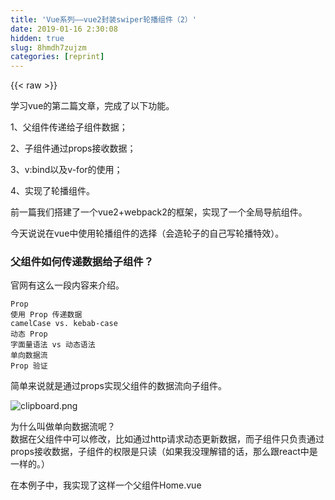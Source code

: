 ```yaml
---
title: 'Vue系列——vue2封装swiper轮播组件（2）' 
date: 2019-01-16 2:30:08
hidden: true
slug: 8hmdh7zujzm
categories: [reprint]
---
```


{{< raw >}}

                    
<p>学习vue的第二篇文章，完成了以下功能。</p>
<p>1、父组件传递给子组件数据；</p>
<p>2、子组件通过props接收数据；</p>
<p>3、v:bind以及v-for的使用；</p>
<p>4、实现了轮播组件。</p>
<p>前一篇我们搭建了一个vue2+webpack2的框架，实现了一个全局导航组件。</p>
<p>今天说说在vue中使用轮播组件的选择（会造轮子的自己写轮播特效）。</p>
<h3 id="articleHeader0"><strong>父组件如何传递数据给子组件？</strong></h3>
<p>官网有这么一段内容来介绍。</p>
<div class="widget-codetool" style="display:none;">
      <div class="widget-codetool--inner">
      <span class="selectCode code-tool" data-toggle="tooltip" data-placement="top" title="" data-original-title="全选"></span>
      <span type="button" class="copyCode code-tool" data-toggle="tooltip" data-placement="top" data-clipboard-text="Prop
使用 Prop 传递数据
camelCase vs. kebab-case
动态 Prop
字面量语法 vs 动态语法
单向数据流
Prop 验证" title="" data-original-title="复制"></span>
      <span type="button" class="saveToNote code-tool" data-toggle="tooltip" data-placement="top" title="" data-original-title="放进笔记"></span>
      </div>
      </div><pre class="hljs coq"><code><span class="hljs-keyword">Prop</span>
使用 <span class="hljs-keyword">Prop</span> 传递数据
camelCase vs. kebab-<span class="hljs-built_in">case</span>
动态 <span class="hljs-keyword">Prop</span>
字面量语法 vs 动态语法
单向数据流
<span class="hljs-keyword">Prop</span> 验证</code></pre>
<p>简单来说就是通过props实现父组件的数据流向子组件。</p>
<p><span class="img-wrap"><img data-src="/img/bVMwMh?w=1792&amp;h=710" src="https://static.alili.tech/img/bVMwMh?w=1792&amp;h=710" alt="clipboard.png" title="clipboard.png" style="cursor: pointer; display: inline;"></span></p>
<p>为什么叫做单向数据流呢？<br>数据在父组件中可以修改，比如通过http请求动态更新数据，而子组件只负责通过props接收数据，子组件的权限是只读（如果我没理解错的话，那么跟react中是一样的。）</p>
<p>在本例子中，我实现了这样一个父组件Home.vue</p>
<div class="widget-codetool" style="display:none;">
      <div class="widget-codetool--inner">
      <span class="selectCode code-tool" data-toggle="tooltip" data-placement="top" title="" data-original-title="全选"></span>
      <span type="button" class="copyCode code-tool" data-toggle="tooltip" data-placement="top" data-clipboard-text="<template>
  <div>
   <app-banner :listImg=&quot;listImg&quot;></app-banner>
  </div>
</template>

<script>
 import Banner from './templates/Banner.vue'
 import a from '../../static/img/home/banner1.png'
 import b from '../../static/img/home/banner2.jpg'
 import c from '../../static/img/home/banner3.jpg'
 import d from '../../static/img/home/banner4.jpg'
 import e from '../../static/img/home/banner5.jpg'
     export default {
        name: 'Home',
        data() {
            return {
                listImg: [{
                    url: a
                }, {
                    url: b
                }, {
                    url: c
                }, {
                    url: d
                }, {
                    url: e
                }]
            }
        },
        components: {
            'app-banner': Banner
        }
    };
</script>" title="" data-original-title="复制"></span>
      <span type="button" class="saveToNote code-tool" data-toggle="tooltip" data-placement="top" title="" data-original-title="放进笔记"></span>
      </div>
      </div><pre class="hljs dust"><code><span class="xml"><span class="hljs-tag">&lt;<span class="hljs-name">template</span>&gt;</span>
  <span class="hljs-tag">&lt;<span class="hljs-name">div</span>&gt;</span>
   <span class="hljs-tag">&lt;<span class="hljs-name">app-banner</span> <span class="hljs-attr">:listImg</span>=<span class="hljs-string">"listImg"</span>&gt;</span><span class="hljs-tag">&lt;/<span class="hljs-name">app-banner</span>&gt;</span>
  <span class="hljs-tag">&lt;/<span class="hljs-name">div</span>&gt;</span>
<span class="hljs-tag">&lt;/<span class="hljs-name">template</span>&gt;</span>

<span class="hljs-tag">&lt;<span class="hljs-name">script</span>&gt;</span><span class="javascript">
 <span class="hljs-keyword">import</span> Banner <span class="hljs-keyword">from</span> <span class="hljs-string">'./templates/Banner.vue'</span>
 <span class="hljs-keyword">import</span> a <span class="hljs-keyword">from</span> <span class="hljs-string">'../../static/img/home/banner1.png'</span>
 <span class="hljs-keyword">import</span> b <span class="hljs-keyword">from</span> <span class="hljs-string">'../../static/img/home/banner2.jpg'</span>
 <span class="hljs-keyword">import</span> c <span class="hljs-keyword">from</span> <span class="hljs-string">'../../static/img/home/banner3.jpg'</span>
 <span class="hljs-keyword">import</span> d <span class="hljs-keyword">from</span> <span class="hljs-string">'../../static/img/home/banner4.jpg'</span>
 <span class="hljs-keyword">import</span> e <span class="hljs-keyword">from</span> <span class="hljs-string">'../../static/img/home/banner5.jpg'</span>
     <span class="hljs-keyword">export</span> <span class="hljs-keyword">default</span> </span></span><span class="hljs-template-variable">{
        name: 'Home',
        data() {
            return {
                listImg: [{
                    url: a
                }</span><span class="xml"><span class="undefined">, </span></span><span class="hljs-template-variable">{
                    url: b
                }</span><span class="xml"><span class="undefined">, </span></span><span class="hljs-template-variable">{
                    url: c
                }</span><span class="xml"><span class="undefined">, </span></span><span class="hljs-template-variable">{
                    url: d
                }</span><span class="xml"><span class="undefined">, </span></span><span class="hljs-template-variable">{
                    url: e
                }</span><span class="xml"><span class="undefined">]
            }
        },
        components: </span></span><span class="hljs-template-variable">{
            'app-banner': Banner
        }</span><span class="xml"><span class="undefined">
    };
</span><span class="hljs-tag">&lt;/<span class="hljs-name">script</span>&gt;</span></span></code></pre>
<p>第一步：定义我们的数据结构data，data是一个方法，该方法返回一个object或者类数组等各种数据模型。我定义的是listImg的数组结构。每个数组元素对应一个图片路径，图片都保存在根目录下面的static文件夹。你可能想到使用require导入图片，使用import也是类似的，至于直接传入路径，不使用import或者require会有什么后果，可以自己测试。</p>
<p>第二步：在template中使用v-bind绑定listImg的数据到一个和他同名的:listImg的属性上，这个属性名可以在符合vue规范的情况下任意定义，:listImg === v-bind:listImg。在这里我还要说一个特别的情况。如果你这样写:listImg="{listImg}",子组件接收到的就是一个object，相当于改变了原来的数组类型变成了对象。</p>
<h3 id="articleHeader1"><strong>子组件通过props接收数据并绑定到DOM</strong></h3>
<p>我新建了一个子组件叫做Banner.vue，这个子组件自然就是指轮播图组件<a href="http://www.swiper.com.cn/api/index.html" rel="nofollow noreferrer" target="_blank">swiper</a>（感兴趣的可以去官网看看）。</p>
<h4>第一步：安装swiper。</h4>
<div class="widget-codetool" style="display:none;">
      <div class="widget-codetool--inner">
      <span class="selectCode code-tool" data-toggle="tooltip" data-placement="top" title="" data-original-title="全选"></span>
      <span type="button" class="copyCode code-tool" data-toggle="tooltip" data-placement="top" data-clipboard-text="npm install --save swiper" title="" data-original-title="复制"></span>
      <span type="button" class="saveToNote code-tool" data-toggle="tooltip" data-placement="top" title="" data-original-title="放进笔记"></span>
      </div>
      </div><pre class="hljs sql"><code style="word-break: break-word; white-space: initial;">npm <span class="hljs-keyword">install</span> <span class="hljs-comment">--save swiper</span></code></pre>
<h4>第二步：写template。</h4>
<p>轮播图是一个列表，所以这里使用到了v-for来遍历，轮播的部分是swiper-slide元素。我把图片路径绑定到了style属性上面。请注意绑定语法的缩写是:（冒号），style内部是一个object，所以background-image要写成backgroundImage，而图片地址url采用字符串拼接的方式来做。</p>
<div class="widget-codetool" style="display:none;">
      <div class="widget-codetool--inner">
      <span class="selectCode code-tool" data-toggle="tooltip" data-placement="top" title="" data-original-title="全选"></span>
      <span type="button" class="copyCode code-tool" data-toggle="tooltip" data-placement="top" data-clipboard-text="<template>
    <div class=&quot;swiper-container&quot;>
        <div class=&quot;swiper-wrapper&quot;>
            <div class=&quot;swiper-slide&quot; v-for=&quot;str in listImg&quot; :style=&quot;{ backgroundImage: 'url(' + str.url + ')' }&quot;></div>
        </div>
        <div class=&quot;swiper-pagination swiper-pagination-white&quot;></div>
    </div>
</template>" title="" data-original-title="复制"></span>
      <span type="button" class="saveToNote code-tool" data-toggle="tooltip" data-placement="top" title="" data-original-title="放进笔记"></span>
      </div>
      </div><pre class="hljs applescript"><code>&lt;template&gt;
    &lt;<span class="hljs-keyword">div</span> <span class="hljs-built_in">class</span>=<span class="hljs-string">"swiper-container"</span>&gt;
        &lt;<span class="hljs-keyword">div</span> <span class="hljs-built_in">class</span>=<span class="hljs-string">"swiper-wrapper"</span>&gt;
            &lt;<span class="hljs-keyword">div</span> <span class="hljs-built_in">class</span>=<span class="hljs-string">"swiper-slide"</span> v-<span class="hljs-keyword">for</span>=<span class="hljs-string">"str in listImg"</span> :style=<span class="hljs-string">"{ backgroundImage: 'url(' + str.url + ')' }"</span>&gt;&lt;/<span class="hljs-keyword">div</span>&gt;
        &lt;/<span class="hljs-keyword">div</span>&gt;
        &lt;<span class="hljs-keyword">div</span> <span class="hljs-built_in">class</span>=<span class="hljs-string">"swiper-pagination swiper-pagination-white"</span>&gt;&lt;/<span class="hljs-keyword">div</span>&gt;
    &lt;/<span class="hljs-keyword">div</span>&gt;
&lt;/template&gt;</code></pre>
<h4>第三步：编写Banner.vue的JavaScript代码。</h4>
<p>根据swiper的官方教程，我们需要实例化swiper。<br>1、导入swiper；<br>2、导入swiper的css；<br>3、通过props获取父组件传递过来的属性listImg；<br>4、mounted类似react中的componentDidMount方法，实例化swiper必须等到dom渲染完成才能操作。</p>
<div class="widget-codetool" style="display:none;">
      <div class="widget-codetool--inner">
      <span class="selectCode code-tool" data-toggle="tooltip" data-placement="top" title="" data-original-title="全选"></span>
      <span type="button" class="copyCode code-tool" data-toggle="tooltip" data-placement="top" data-clipboard-text="<script>
    import Swiper from 'swiper';
    import 'swiper/dist/css/swiper.min.css';
    export default {
        props: ['listImg'],
        mounted() {
            console.log('mounted', this)
            var swiper = new Swiper('.swiper-container', {
                pagination: '.swiper-pagination',
                paginationClickable: true,
                loop: true,
                speed: 600,
                autoplay: 4000,
                onTouchEnd: function() {
                    swiper.startAutoplay()
                }
            });
        }
    }
</script>" title="" data-original-title="复制"></span>
      <span type="button" class="saveToNote code-tool" data-toggle="tooltip" data-placement="top" title="" data-original-title="放进笔记"></span>
      </div>
      </div><pre class="hljs xml"><code><span class="hljs-tag">&lt;<span class="hljs-name">script</span>&gt;</span><span class="javascript">
    <span class="hljs-keyword">import</span> Swiper <span class="hljs-keyword">from</span> <span class="hljs-string">'swiper'</span>;
    <span class="hljs-keyword">import</span> <span class="hljs-string">'swiper/dist/css/swiper.min.css'</span>;
    <span class="hljs-keyword">export</span> <span class="hljs-keyword">default</span> {
        <span class="hljs-attr">props</span>: [<span class="hljs-string">'listImg'</span>],
        mounted() {
            <span class="hljs-built_in">console</span>.log(<span class="hljs-string">'mounted'</span>, <span class="hljs-keyword">this</span>)
            <span class="hljs-keyword">var</span> swiper = <span class="hljs-keyword">new</span> Swiper(<span class="hljs-string">'.swiper-container'</span>, {
                <span class="hljs-attr">pagination</span>: <span class="hljs-string">'.swiper-pagination'</span>,
                <span class="hljs-attr">paginationClickable</span>: <span class="hljs-literal">true</span>,
                <span class="hljs-attr">loop</span>: <span class="hljs-literal">true</span>,
                <span class="hljs-attr">speed</span>: <span class="hljs-number">600</span>,
                <span class="hljs-attr">autoplay</span>: <span class="hljs-number">4000</span>,
                <span class="hljs-attr">onTouchEnd</span>: <span class="hljs-function"><span class="hljs-keyword">function</span>(<span class="hljs-params"></span>) </span>{
                    swiper.startAutoplay()
                }
            });
        }
    }
</span><span class="hljs-tag">&lt;/<span class="hljs-name">script</span>&gt;</span></code></pre>
<h4>第四步：写css样式。</h4>
<p>===================================== 分割线 =============================================</p>
<p>最后，到这一步已经完成了一个轮播图组件了。swiper还是挺好用的。贴上完整的Banner.vue代码，一字不差。</p>
<div class="widget-codetool" style="display:none;">
      <div class="widget-codetool--inner">
      <span class="selectCode code-tool" data-toggle="tooltip" data-placement="top" title="" data-original-title="全选"></span>
      <span type="button" class="copyCode code-tool" data-toggle="tooltip" data-placement="top" data-clipboard-text="<template>
    <div class=&quot;swiper-container&quot;>
        <div class=&quot;swiper-wrapper&quot;>
            <div class=&quot;swiper-slide&quot; v-for=&quot;str in listImg&quot; :style=&quot;{ backgroundImage: 'url(' + str.url + ')' }&quot;></div>
        </div>
        <div class=&quot;swiper-pagination swiper-pagination-white&quot;></div>
    </div>
</template>

<script>
    import Swiper from 'swiper';
    import 'swiper/dist/css/swiper.min.css';
    export default {
        props: ['listImg'],
        mounted() {
            console.log('mounted', this)
            var swiper = new Swiper('.swiper-container', {
                pagination: '.swiper-pagination',
                paginationClickable: true,
                loop: true,
                speed: 600,
                autoplay: 4000,
                onTouchEnd: function() {
                    swiper.startAutoplay()
                }
            });
        }
    }
</script>

<style lang=&quot;less&quot;>
    .swiper-container {
        width: 100%;
        height: 10rem;
        .swiper-wrapper {
            width: 100%;
            height: 100%;
        }
        .swiper-slide {
            background-position: center;
            background-size: cover;
            width: 100%;
            height: 100%;
            img {
                width: 100%;
                height: 100%;
            }
        }
        .swiper-pagination-bullet {
            width:0.833rem;
            height: 0.833rem;
            display: inline-block;
            background: #7c5e53;
        }
    }
</style>" title="" data-original-title="复制"></span>
      <span type="button" class="saveToNote code-tool" data-toggle="tooltip" data-placement="top" title="" data-original-title="放进笔记"></span>
      </div>
      </div><pre class="hljs xml"><code><span class="hljs-tag">&lt;<span class="hljs-name">template</span>&gt;</span>
    <span class="hljs-tag">&lt;<span class="hljs-name">div</span> <span class="hljs-attr">class</span>=<span class="hljs-string">"swiper-container"</span>&gt;</span>
        <span class="hljs-tag">&lt;<span class="hljs-name">div</span> <span class="hljs-attr">class</span>=<span class="hljs-string">"swiper-wrapper"</span>&gt;</span>
            <span class="hljs-tag">&lt;<span class="hljs-name">div</span> <span class="hljs-attr">class</span>=<span class="hljs-string">"swiper-slide"</span> <span class="hljs-attr">v-for</span>=<span class="hljs-string">"str in listImg"</span> <span class="hljs-attr">:style</span>=<span class="hljs-string">"{ backgroundImage: 'url(' + str.url + ')' }"</span>&gt;</span><span class="hljs-tag">&lt;/<span class="hljs-name">div</span>&gt;</span>
        <span class="hljs-tag">&lt;/<span class="hljs-name">div</span>&gt;</span>
        <span class="hljs-tag">&lt;<span class="hljs-name">div</span> <span class="hljs-attr">class</span>=<span class="hljs-string">"swiper-pagination swiper-pagination-white"</span>&gt;</span><span class="hljs-tag">&lt;/<span class="hljs-name">div</span>&gt;</span>
    <span class="hljs-tag">&lt;/<span class="hljs-name">div</span>&gt;</span>
<span class="hljs-tag">&lt;/<span class="hljs-name">template</span>&gt;</span>

<span class="hljs-tag">&lt;<span class="hljs-name">script</span>&gt;</span><span class="javascript">
    <span class="hljs-keyword">import</span> Swiper <span class="hljs-keyword">from</span> <span class="hljs-string">'swiper'</span>;
    <span class="hljs-keyword">import</span> <span class="hljs-string">'swiper/dist/css/swiper.min.css'</span>;
    <span class="hljs-keyword">export</span> <span class="hljs-keyword">default</span> {
        <span class="hljs-attr">props</span>: [<span class="hljs-string">'listImg'</span>],
        mounted() {
            <span class="hljs-built_in">console</span>.log(<span class="hljs-string">'mounted'</span>, <span class="hljs-keyword">this</span>)
            <span class="hljs-keyword">var</span> swiper = <span class="hljs-keyword">new</span> Swiper(<span class="hljs-string">'.swiper-container'</span>, {
                <span class="hljs-attr">pagination</span>: <span class="hljs-string">'.swiper-pagination'</span>,
                <span class="hljs-attr">paginationClickable</span>: <span class="hljs-literal">true</span>,
                <span class="hljs-attr">loop</span>: <span class="hljs-literal">true</span>,
                <span class="hljs-attr">speed</span>: <span class="hljs-number">600</span>,
                <span class="hljs-attr">autoplay</span>: <span class="hljs-number">4000</span>,
                <span class="hljs-attr">onTouchEnd</span>: <span class="hljs-function"><span class="hljs-keyword">function</span>(<span class="hljs-params"></span>) </span>{
                    swiper.startAutoplay()
                }
            });
        }
    }
</span><span class="hljs-tag">&lt;/<span class="hljs-name">script</span>&gt;</span>

<span class="hljs-tag">&lt;<span class="hljs-name">style</span> <span class="hljs-attr">lang</span>=<span class="hljs-string">"less"</span>&gt;</span><span class="undefined">
    .swiper-container {
        width: 100%;
        height: 10rem;
        .swiper-wrapper {
            width: 100%;
            height: 100%;
        }
        .swiper-slide {
            background-position: center;
            background-size: cover;
            width: 100%;
            height: 100%;
            img {
                width: 100%;
                height: 100%;
            }
        }
        .swiper-pagination-bullet {
            width:0.833rem;
            height: 0.833rem;
            display: inline-block;
            background: #7c5e53;
        }
    }
</span><span class="hljs-tag">&lt;/<span class="hljs-name">style</span>&gt;</span></code></pre>
<p>总结：vue的轮播实现并不难，整体过程和react中很相似，途中我也遇到一个小bug，图片路径一直报错，最后我发现图片后缀不对，第一张是banner1.png，后面4张都是bannerx.jpg，图片都是从酷狗下载的，一下子没注意，被这个坑了一下。</p>
<p>运行效果：<a href="https://hyy1115.github.io/blog/" rel="nofollow noreferrer" target="_blank">vue-酷我demo</a><br><span class="img-wrap"><img data-src="/img/bVMw0u?w=344&amp;h=599" src="https://static.alili.tech/img/bVMw0u?w=344&amp;h=599" alt="图片描述" title="图片描述" style="cursor: pointer;"></span></p>
<p>项目地址：<a href="https://github.com/hyy1115/vue2-web" rel="nofollow noreferrer" target="_blank">https://github.com/hyy1115/vu...</a></p>
<p>上一章：<a href="https://segmentfault.com/a/1190000009127162">react转vue——vue2-webpack2框架搭建之路（1）</a></p>
<p>下一章：<a href="https://segmentfault.com/a/1190000009162193" target="_blank">react转vue——webpack压缩打包vue项目（3）</a></p>
<p><strong>如果文章对你有帮助，请点击一下推荐。</strong></p>

                
{{< /raw >}}

# 版权声明
本文资源来源互联网，仅供学习研究使用，版权归该资源的合法拥有者所有，

本文仅用于学习、研究和交流目的。转载请注明出处、完整链接以及原作者。

原作者若认为本站侵犯了您的版权，请联系我们，我们会立即删除！

## 原文标题
Vue系列——vue2封装swiper轮播组件（2）

## 原文链接
[https://segmentfault.com/a/1190000009143923](https://segmentfault.com/a/1190000009143923)

